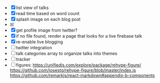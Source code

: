 - [x] list view of talks
- [x] read time based on word count
- [x] splash image on each blog post
- [x] <link href="https://fonts.googleapis.com/css?family=Lato|Merriweather" rel="stylesheet" class="next-head"/>
- [x] get profile image from twitter?
- [x] if no file found, render a page that looks for a live firebase talk
- [x] re-enable live blogging
- [ ] twitter integration
- [ ] talk categories array to organize talks into themes
- [ ] tracker
- [ ] figures: https://unifiedjs.com/explore/package/rehype-figure/ https://github.com/josestg/rehype-figure/blob/master/index.js https://github.com/remarkjs/react-markdown#appendix-b-components
